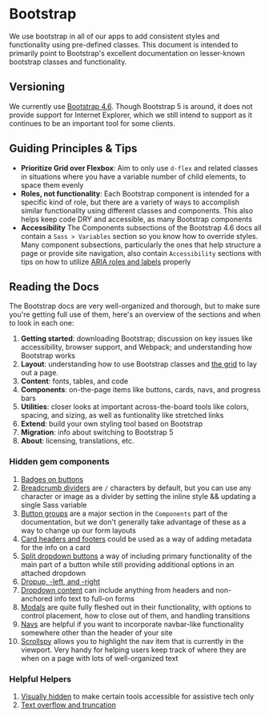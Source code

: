 # Bootstrap

We use bootstrap in all of our apps to add consistent styles and functionality using pre-defined classes. This document is intended to primarily point to Bootstrap's excellent documentation on lesser-known bootstrap classes and functionality.

## Versioning
We currently use [Bootstrap 4.6](https://getbootstrap.com/docs/4.6/getting-started/introduction/). Though Bootstrap 5 is around, it does not provide support for Internet Explorer, which we still intend to support as it continues to be an important tool for some clients.

## Guiding Principles & Tips
* **Prioritize Grid over Flexbox**: Aim to only use `d-flex` and related classes in situations where you have a variable number of child elements, to space them evenly
* **Roles, not functionality**: Each Bootstrap component is intended for a specific kind of role, but there are a variety of ways to accomplish similar functionality using different classes and components. This also helps keep code DRY and accessible, as many Bootstrap components
* **Accessibility** The Components subsections of the Bootstrap 4.6 docs all contain a `Sass > Variables` section so you know how to override styles. Many component subsections, particularly the ones that help structure a page or provide site navigation, also contain `Accessibility` sections with tips on how to utilize [ARIA roles and labels](https://www.w3.org/WAI/ARIA/apg/) properly

## Reading the Docs
The Bootstrap docs are very well-organized and thorough, but to make sure you're getting full use of them, here's an overview of the sections and when to look in each one:

1. **Getting started**: downloading Bootstrap; discussion on key issues like accessibility, browser support, and Webpack; and understanding how Bootstrap works
2. **Layout**: understanding how to use Bootstrap classes and [the grid](https://getbootstrap.com/docs/4.6/layout/grid/) to lay out a page.
3. **Content**: fonts, tables, and code
4. **Components**: on-the-page items like buttons, cards, navs, and progress bars
5. **Utilities**: closer looks at important across-the-board tools like colors, spacing, and sizing, as well as funtionality like stretched links
6. **Extend**: build your own styling tool based on Bootstrap
7. **Migration**: info about switching to Bootstrap 5
8. **About**: licensing, translations, etc.

### Hidden gem components
1. [Badges on buttons](https://getbootstrap.com/docs/4.6/components/badge/#example)
2. [Breadcrumb dividers](https://getbootstrap.com/docs/4.6/components/breadcrumb/#changing-the-separator) are `/` characters by default, but you can use any character or image as a divider by setting the inline style && updating a single Sass variable
3. [Button groups](https://getbootstrap.com/docs/4.6/components/button-group/) are a major section in the `Components` part of the documentation, but we don't generally take advantage of these as a way to change up our form layouts
4. [Card headers and footers](https://getbootstrap.com/docs/4.6/components/card/#header-and-footer) could be used as a way of adding metadata for the info on a card
5. [Split dropdown buttons](https://getbootstrap.com/docs/4.6/components/dropdowns/#split-button) a way of including primary functionality of the main part of a button while still providing additional options in an attached dropdown
6. [Dropup, -left, and -right](https://getbootstrap.com/docs/4.6/components/dropdowns/#directions)
7. [Dropdown content](https://getbootstrap.com/docs/4.6/components/dropdowns/#menu-content) can include anything from headers and non-anchored info text to full-on forms
8. [Modals](https://getbootstrap.com/docs/4.6/components/modal/) are quite fully fleshed out in their functionality, with options to control placement, how to close out of them, and handling transitions
9. [Navs](https://getbootstrap.com/docs/4.6/components/navs/) are helpful if you want to incorporate navbar-like functionality somewhere other than the header of your site
10. [Scrollspy](https://getbootstrap.com/docs/4.6/components/scrollspy/) allows you to highlight the nav item that is currently in the viewport. Very handy for helping users keep track of where they are when on a page with lots of well-organized text

### Helpful Helpers
1. [Visually hidden](https://getbootstrap.com/docs/4.6/utilities/visibility/) to make certain tools accessible for assistive tech only
2. [Text overflow and truncation](https://getbootstrap.com/docs/4.6/utilities/text/#text-wrapping-and-overflow)
